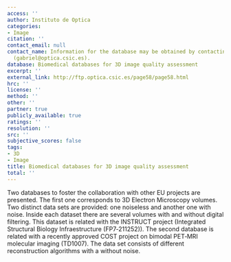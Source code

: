```yaml
---
access: ''
author: Instituto de Optica
categories:
- Image
citation: ''
contact_email: null
contact_name: Information for the database may be obtained by contacting Gabriel Cristobal
  (gabriel@optica.csic.es).
database: Biomedical databases for 3D image quality assessment
excerpt: ''
external_link: http://ftp.optica.csic.es/page58/page58.html
hrc: ''
license: ''
method: ''
other: ''
partner: true
publicly_available: true
ratings: ''
resolution: ''
src: ''
subjective_scores: false
tags:
- 3D
- Image
title: Biomedical databases for 3D image quality assessment
total: ''
---
```


Two databases to foster the collaboration with other EU projects are presented. The first one corresponds to 3D Electron Microscopy volumes. Two distinct data sets are provided: one noiseless and another one with noise. Inside each dataset there are several volumes with and without digital filtering. This dataset is related with the INSTRUCT project (Integrated Structural Biology Infraestructure (FP7‐211252)). The second database is related with a recently approved COST project on bimodal PET‐MRI molecular imaging (TD1007). The data set consists of different reconstruction algorithms with a without noise.